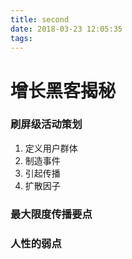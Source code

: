 ```yaml
---
title: second
date: 2018-03-23 12:05:35
tags:
---
```


# 增长黑客揭秘

### 刷屏级活动策划

1. 定义用户群体
2. 制造事件
3. 引起传播
4. 扩散因子


### 最大限度传播要点



### 人性的弱点
